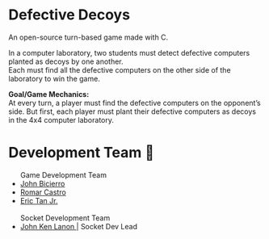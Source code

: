 # Defective Decoys
An open-source turn-based game made with C.

 In a computer laboratory, two students must detect defective computers planted as decoys by one another. <br>
 Each must find all the defective computers on the other side of the laboratory to win the game.

**Goal/Game Mechanics:** <br>
At every turn, a player must find the defective computers on the opponent’s side. But first, each player must plant their defective computers as decoys in the 4x4 computer laboratory.

#  Development Team 👾
<ul>
  <span>  Game Development Team </span>
  <li><a href="https://github.com/jkbicierro"> John Bicierro </a><br></li>
  <li><a href="https://github.com/romarcastro"> Romar Castro </a> <br></li>
  <li><a href="https://github.com/erictanthegreat"> Eric Tan Jr. </a> <br></li> <br>
 <span>  Socket Development Team </span>
  <li><a href="https://github.com/AnthonyDavis420"> John Ken Lanon </a>  | Socket Dev Lead <br>
</li>
</ul>



